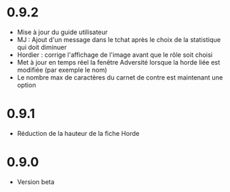# 0.9.2

- Mise à jour du guide utilisateur
- MJ : Ajout d'un message dans le tchat après le choix de la statistique qui doit diminuer
- Hordier : corrige l'affichage de l'image avant que le rôle soit choisi
- Met à jour en temps réel la fenêtre Adversité lorsque la horde liée est modifiée (par exemple le nom)
- Le nombre max de caractères du carnet de contre est maintenant une option

# 0.9.1

- Réduction de la hauteur de la fiche Horde

# 0.9.0

- Version beta
